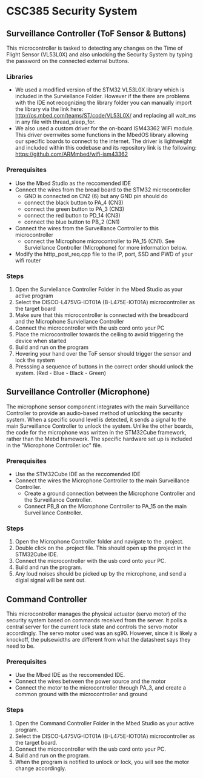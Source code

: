 # CSC385 Security System

## Surveillance Controller (ToF Sensor & Buttons)
This microcontroller is tasked to detecting any changes on the Time of Flight Sensor (VL53L0X) and also unlocking the Security System by typing the password on the connected external buttons.

### Libraries
- We used a modified version of the STM32 VL53L0X library which is included in the Surviellance Folder. However if the there are problems with the IDE not recognizing the library folder you can manually import the library via the link here: http://os.mbed.com/teams/ST/code/VL53L0X/ and replacing all wait_ms in any file with thread_sleep_for. 
- We also used a custom driver for the on-board ISM43362 WiFi module. This driver overrwites some functions in the MbedOS library allowing 
our specific boards to connect to the internet. The driver is lightweight and included within this codebase and its repository link is 
the following: https://github.com/ARMmbed/wifi-ism43362 

### Prerequisites
- Use the Mbed Studio as the reccomended IDE
- Connect the wires from the bread board to the STM32 microcontroller
    - GND is connected on CN2 (6) but any GND pin should do
    - connect the black button to PA_4 (CN3)
    - connect the green button to PA_3 (CN3)
    - connect the red button to PD_14 (CN3)
    - connect the blue button to PB_2 (CN1)
- Connect the wires from the Surveillance Controller to this microcontroller
    - connect the Microphone microcontroller to PA_15 (CN1). See Surviellance Controller (Microphone) for more information below.
- Modify the htttp_post_req.cpp file to the IP, port, SSD and PWD of your wifi router

### Steps
1. Open the Surviellance Controller Folder in the Mbed Studio as your active program
2. Select the DISCO-L475VG-IOT01A (B-L475E-IOT01A) microcontroller as the target board
3. Make sure that this microcontroller is connected with the breadboard and the Microphone Surviellance Controller
4. Connect the microcontroller with the usb cord onto your PC
5. Place the microcontroller towards the ceiling to avoid triggering the device when started
6. Build and run on the program
7. Hovering your hand over the ToF sensor should trigger the sensor and lock the system
8. Presssing a sequence of buttons in the correct order should unlock the system. (Red - Blue - Black - Green)

## Surveillance Controller (Microphone)
The microphone sensor component integrates with the main Surveillance Controller to provide an audio-based method of unlocking the security system. When a specific sound level is detected, it sends a signal to the main Surveillance Controller to unlock the system. Unlike the other boards, the code for the microphone was written in the STM32Cube framework, rather than the Mebd framework. The specific hardware set up is included in the "Microphone Controller.ioc" file.

### Prerequisites
- Use the STM32Cube IDE as the reccomended IDE
- Connect the wires the Microphone Controller to the main Surveillance Controller.
    - Create a ground connection between the Microphone Controller and the Surveillance Controller.
    - Connect PB_8 on the Microphone Controller to PA_15 on the main Surveillance Controller.

### Steps
1. Open the Microphone Controller folder and navigate to the .project.
2. Double click on the .project file. This should open up the project in the STM32Cube IDE.
3. Connect the microcontroller with the usb cord onto your PC.
4. Build and run the program.
5. Any loud noises should be picked up by the microphone, and send a digial signal will be sent out.

## Command Controller 
This microcontroller manages the physical actuator (servo motor) of the security system based on commands received from the server. It polls a central server for the current lock state and controls the servo motor accordingly. The servo motor used was an sg90. However, since it is likely a knockoff, the pulsewidths are different from what the datasheet says they need to be.

### Prerequisites
- Use the Mbed IDE as the reccomended IDE.
- Connect the wires between the power source and the motor
- Connect the motor to the microcontroller through PA_3, and create a common ground with the microcontroller and ground

### Steps
1. Open the Command Controller Folder in the Mbed Studio as your active program.
2. Select the DISCO-L475VG-IOT01A (B-L475E-IOT01A) microcontroller as the target board.
3. Connect the microcontroller with the usb cord onto your PC.
4. Build and run on the program.
5. When the program is notified to unlock or lock, you will see the motor change accordingly.